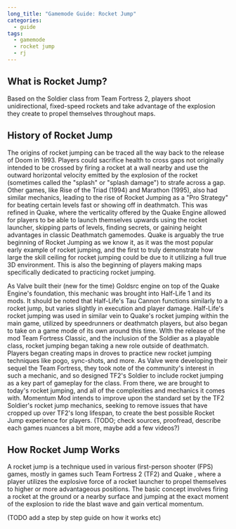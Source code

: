 ```yaml
---
long_title: "Gamemode Guide: Rocket Jump"
categories:
  - guide
tags:
  - gamemode
  - rocket jump
  - rj
---
```


## What is Rocket Jump?

Based on the Soldier class from Team Fortress 2, players shoot unidirectional, fixed-speed rockets and take advantage of the explosion they create to propel themselves throughout maps.

## History of Rocket Jump

The origins of rocket jumping can be traced all the way back to the release of Doom in 1993. Players could sacrifice health to cross gaps not originally intended to be crossed by firing a rocket at a wall nearby and use the outward horizontal velocity emitted by the explosion of the rocket (sometimes called the "splash" or "splash damage") to strafe across a gap. Other games, like Rise of the Triad (1994) and Marathon (1995), also had similar mechanics, leading to the rise of Rocket Jumping as a "Pro Strategy" for beating certain levels fast or showing off in deathmatch. This was refined in Quake, where the verticality offered by the Quake Engine allowed for players to be able to launch themselves upwards using the rocket launcher, skipping parts of levels, finding secrets, or gaining height advantages in classic Deathmatch gamemodes. Quake is arguably the true beginning of Rocket Jumping as we know it, as it was the most popular early example of rocket jumping, and the first to truly demonstrate how large the skill ceiling for rocket jumping could be due to it utilizing a full true 3D environment. This is also the beginning of players making maps specifically dedicated to practicing rocket jumping.

As Valve built their (new for the time) Goldsrc engine on top of the Quake Engine's foundation, this mechanic was brought into Half-Life 1 and its mods. It should be noted that Half-Life's Tau Cannon functions similarly to a rocket jump, but varies slightly in execution and player damage. Half-Life's rocket jumping was used in similar vein to Quake's rocket jumping within the main game, utilized by speedrunners or deathmatch players, but also began to take on a game mode of its own around this time. WIth the release of the mod Team Fortress Classic, and the inclusion of the Soldier as a playable class, rocket jumping began taking a new role outside of deathmatch. Players began creating maps in droves to practice new rocket jumping techniques like pogo, sync-shots, and more. As Valve were developing their sequel the Team Fortress, they took note of the community's interest in such a mechanic, and so designed TF2's Soldier to include rocket jumping as a key part of gameplay for the class. From there, we are brought to today's rocket jumping, and all of the complexities and mechanics it comes with. Momentum Mod intends to improve upon the standard set by the TF2 Soldier's rocket jump mechanics, seeking to remove issues that have cropped up over TF2's long lifespan, to create the best possible Rocket Jump experience for players.
(TODO; check sources, proofread, describe each games nuances a bit more, maybe add a few videos?)

## How Rocket Jump Works

A rocket jump is a technique used in various first-person shooter (FPS) games, mostly in games such Team Fortress 2 (TF2) and Quake , where a player utilizes the explosive force of a rocket launcher to propel themselves to higher or more advantageous positions. The basic concept involves firing a rocket at the ground or a nearby surface and jumping at the exact moment of the explosion to ride the blast wave and gain vertical momentum.

(TODO add a step by step guide on how it works etc)
